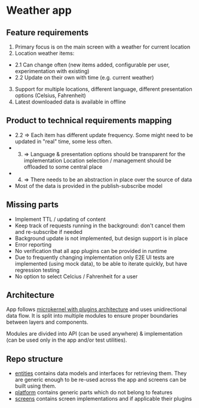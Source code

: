 # Weather app

## Feature requirements

1. Primary focus is on the main screen with a weather for current location
2. Location weather items:
  - 2.1 Can change often (new items added, configurable per user, experimentation with existing)
  - 2.2 Update on their own with time (e.g. current weather)
3. Support for multiple locations, different language, different presentation options (Celsius, Fahrenheit)
4. Latest downloaded data is available in offline

## Product to technical requirements mapping

- 2.2 ⇒ Each item has different update frequency.
  Some might need to be updated in "real" time, some less often.
- 3. ⇒ Language & presentation options should be transparent for the implementation 
  Location selection / management should be offloaded to some central place
- 4. ⇒ There needs to be an abstraction in place over the source of data
- Most of the data is provided in the publish-subscribe model

## Missing parts
- Implement TTL / updating of content
- Keep track of requests running in the background: don't cancel them and re-subscribe if needed
- Background update is not implemented, but design support is in place
- Error reporting
- No verification that all app plugins can be provided in runtime
- Due to frequently changing implementation only E2E UI tests are implemented (using mock data), to
be able to iterate quickly, but have regression testing
- No option to select Celcius / Fahrenheit for a user

## Architecture
App follows
[microkernel with plugins architecture](https://www.oreilly.com/library/view/fundamentals-of-software/9781492043447/ch12.xhtml)
and uses unidirectional data flow.
It is split into multiple modules to ensure proper boundaries between layers and components.

Modules are divided into API (can be used anywhere) & implementation
(can be used only in the app and/or test utilities).

## Repo structure
- [entities](/marwinxxii/weather-app/tree/main/entities) contains data models and interfaces for retrieving them.
  They are generic enough to be re-used across the app and screens can be built using them.
- [platform](/marwinxxii/weather-app/tree/main/platform) contains generic parts which do not belong to features
- [screens](/marwinxxii/weather-app/tree/main/screens) contains screen implementations and if applicable their plugins
